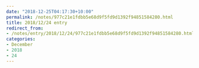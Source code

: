 ```yaml
---
date: "2018-12-25T04:17:30+10:00"
permalink: /notes/977c21e1fdbb5e68d9f5fd9d1392f94851584280.html
title: 2018/12/24 entry
redirect_from:
- /notes/entry/2018/12/24/977c21e1fdbb5e68d9f5fd9d1392f94851584280.html
categories:
- December
- 2018
- 24
---
```

